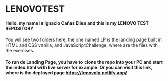 # LENOVOTEST

#### Hello, my name is Ignacio Cañas Elies and this is my LENOVO TEST REPOSITORY
You will see two folders here, the one named LP is the landing page built in HTML and CSS vanilla, and JavaScriptChallenge, where are the files with the exercises.

#### To run de Landing Page, you have to clone the repo into your PC and start the index.html with live server for example. Or you can visit this link, where is the deployed page https://lenovolp.netlify.app/
